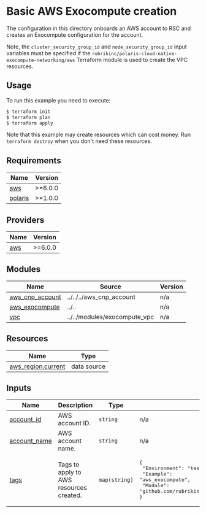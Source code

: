 # Basic AWS Exocompute creation

The configuration in this directory onboards an AWS account to RSC and creates an Exocompute configuration for the
account.

Note, the `cluster_security_group_id` and `node_security_group_id` input variables must be specified if the
`rubrikinc/polaris-cloud-native-exocompute-networking/aws` Terraform module is used to create the VPC resources.

## Usage

To run this example you need to execute:
```bash
$ terraform init
$ terraform plan
$ terraform apply
```
Note that this example may create resources which can cost money. Run `terraform destroy` when you don't need these
resources.

<!-- BEGIN_TF_DOCS -->
## Requirements

| Name | Version |
|------|---------|
| <a name="requirement_aws"></a> [aws](#requirement\_aws) | >=6.0.0 |
| <a name="requirement_polaris"></a> [polaris](#requirement\_polaris) | >=1.0.0 |

## Providers

| Name | Version |
|------|---------|
| <a name="provider_aws"></a> [aws](#provider\_aws) | >=6.0.0 |

## Modules

| Name | Source | Version |
|------|--------|---------|
| <a name="module_aws_cnp_account"></a> [aws\_cnp\_account](#module\_aws\_cnp\_account) | ../../../aws_cnp_account | n/a |
| <a name="module_aws_exocompute"></a> [aws\_exocompute](#module\_aws\_exocompute) | ../.. | n/a |
| <a name="module_vpc"></a> [vpc](#module\_vpc) | ../../modules/exocompute_vpc | n/a |

## Resources

| Name | Type |
|------|------|
| [aws_region.current](https://registry.terraform.io/providers/hashicorp/aws/latest/docs/data-sources/region) | data source |

## Inputs

| Name | Description | Type | Default | Required |
|------|-------------|------|---------|:--------:|
| <a name="input_account_id"></a> [account\_id](#input\_account\_id) | AWS account ID. | `string` | n/a | yes |
| <a name="input_account_name"></a> [account\_name](#input\_account\_name) | AWS account name. | `string` | n/a | yes |
| <a name="input_tags"></a> [tags](#input\_tags) | Tags to apply to AWS resources created. | `map(string)` | <pre>{<br/>  "Environment": "test",<br/>  "Example": "aws_exocompute",<br/>  "Module": "github.com/rubrikinc/terraform-provider-polaris-examples"<br/>}</pre> | no |
<!-- END_TF_DOCS -->
